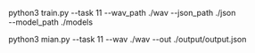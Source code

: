 <!-- An example for IEEE BioCAS 2023 Grand Challenge on Respiratory Sound Classification-->


<!-- model training -->
python3 train.py --task          11
                 --wav_path      ./wav
                 --json_path     ./json   
                 --model_path    ./models

<!-- model validation -->
python3 mian.py --task            11
                --wav             ./wav
                --out             ./output/output.json

<!-- Note that the output format and command line of the submitted model for model validation should be consistent with the example -->